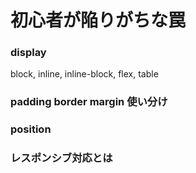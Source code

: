 # 初心者が陥りがちな罠

### display

block, inline, inline-block, flex, table

### padding border margin 使い分け

### position

### レスポンシブ対応とは
